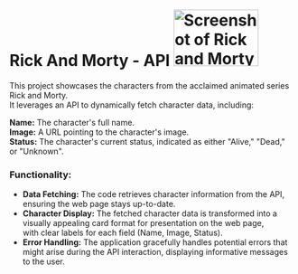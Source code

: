 <h1> Rick And Morty - API <img src="https://static1.colliderimages.com/wordpress/wp-content/uploads/2022/09/Rick--Morty-Cast-and-Character-Guide-feature.jpg?q=50&fit=contain&w=1140&h=&dpr=1.5" width="150" height="100" alt="Screenshot of Rick and Morty"></h1> 

This project showcases the characters from the acclaimed animated series Rick and Morty. <br />
It leverages an API to dynamically fetch character data, including: <br />

**Name:** The character's full name. <br />
**Image:** A URL pointing to the character's image. <br />
**Status:** The character's current status, indicated as either "Alive," "Dead," or "Unknown". <br /> 

### Functionality:

* **Data Fetching:** The code retrieves character information from the API, ensuring the web page stays up-to-date.
* **Character Display:** The fetched character data is transformed into a visually appealing card format for presentation on the web page,  <br />
with clear labels for each field (Name, Image, Status).
* **Error Handling:** The application gracefully handles potential errors that might arise during the API interaction, displaying informative messages to the user. 
